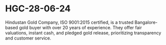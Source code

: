 # HGC-28-06-24
Hindustan Gold Company, ISO 9001:2015 certified, is a trusted Bangalore-based gold buyer with over 20 years of experience. They offer fair valuations, instant cash, and pledged gold release, prioritizing transparency and customer service.
